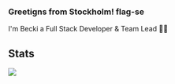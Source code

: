 ### Greetigns from Stockholm! flag-se 

I'm Becki a Full Stack Developer & Team Lead :woman_technologist:


## Stats
<img align="center" src="https://github-readme-stats.vercel.app/api/top-langs/?username=BeckiWordsworth&theme=tokyonight&layout=compact" />

<!--
**BeckiWordsworth/BeckiWordsworth** is a ✨ _special_ ✨ repository because its `README.md` (this file) appears on your GitHub profile.

Here are some ideas to get you started:

- 🔭 I’m currently working on ...
- 🌱 I’m currently learning ...
- 👯 I’m looking to collaborate on ...
- 🤔 I’m looking for help with ...
- 💬 Ask me about ...
- 📫 How to reach me: ...
- 😄 Pronouns: ...
- ⚡ Fun fact: ...
-->
